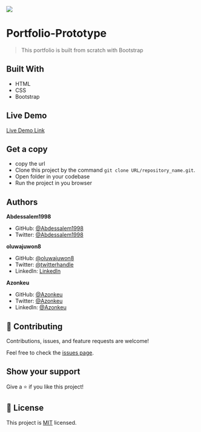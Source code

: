 ![](https://img.shields.io/badge/Microverse-blueviolet)

#  Portfolio-Prototype

> This portfolio is built from scratch with Bootstrap

## Built With

- HTML 
- CSS
- Bootstrap

## Live Demo

[Live Demo Link]()


## Get a copy
- copy the url 
- Clone this project by the command `git clone URL/repository_name.git`. 
- Open folder in your codebase
- Run the project in you browser


## Authors

 **Abdessalem1998**

- GitHub: [@Abdessalem1998](https://github.com/abdessalem1998)
- Twitter: [@Abdessalem1998](https://twitter.com/HAbdssalem)

 **oluwajuwon8**

- GitHub: [@oluwajuwon8](https://github.com/oluwajuwon8)
- Twitter: [@twitterhandle](https://twitter.com/oluwafu87040629)
- LinkedIn: [LinkedIn](https://linkedin.com/in/showole-azeezat-omolola-4368a7ba/)

 **Azonkeu**

- GitHub: [@Azonkeu](https://github.com/Azonkeu)
- Twitter: [@Azonkeu](https://twitter.com/AzonkeuO)
- LinkedIn: [@Azonkeu](https://www.linkedin.com/in/azonkeu-ornela-88a14b172/)

## 🤝 Contributing

Contributions, issues, and feature requests are welcome!

Feel free to check the [issues page](../../issues/).

## Show your support

Give a ⭐️ if you like this project!

## 📝 License

This project is [MIT](./MIT.md) licensed.